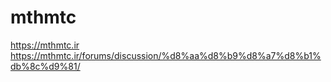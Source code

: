 # mthmtc
https://mthmtc.ir
https://mthmtc.ir/forums/discussion/%d8%aa%d8%b9%d8%a7%d8%b1%db%8c%d9%81/
